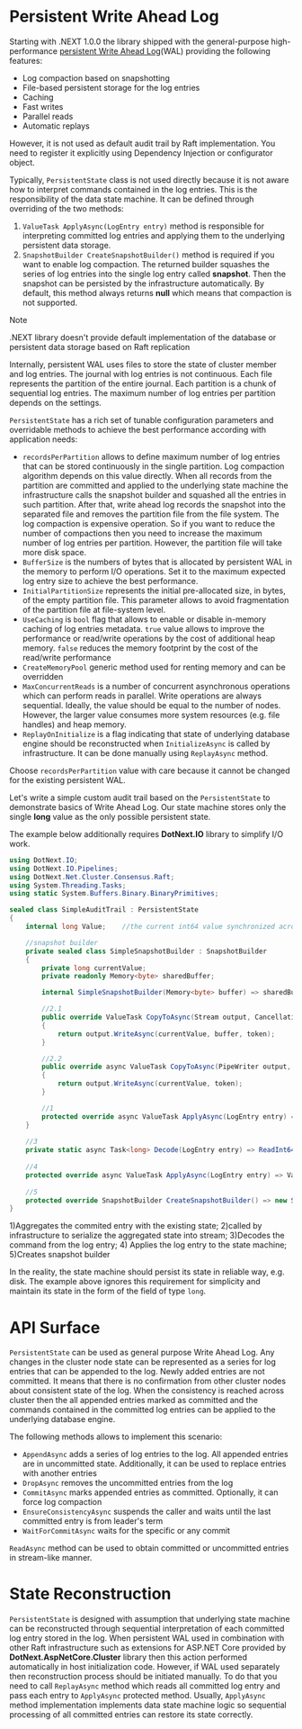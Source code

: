 Persistent Write Ahead Log
====
Starting with .NEXT 1.0.0 the library shipped with the general-purpose high-performance [persistent Write Ahead Log](../../api/DotNext.Net.Cluster.Consensus.Raft.PersistentState.yml)(WAL) providing the following features:
* Log compaction based on snapshotting
* File-based persistent storage for the log entries
* Caching
* Fast writes
* Parallel reads
* Automatic replays

However, it is not used as default audit trail by Raft implementation. You need to register it explicitly using Dependency Injection or configurator object.

Typically, `PersistentState` class is not used directly because it is not aware how to interpret commands contained in the log entries. This is the responsibility of the data state machine. It can be defined through overriding of the two methods:
1. `ValueTask ApplyAsync(LogEntry entry)` method is responsible for interpreting committed log entries and applying them to the underlying persistent data storage.
1. `SnapshotBuilder CreateSnapshotBuilder()` method is required if you want to enable log compaction. The returned builder squashes the series of log entries into the single log entry called **snapshot**. Then the snapshot can be persisted by the infrastructure automatically. By default, this method always returns **null** which means that compaction is not supported.

> [!NOTE]
> .NEXT library doesn't provide default implementation of the database or persistent data storage based on Raft replication

Internally, persistent WAL uses files to store the state of cluster member and log entries. The journal with log entries is not continuous. Each file represents the partition of the entire journal. Each partition is a chunk of sequential log entries. The maximum number of log entries per partition depends on the settings.

`PersistentState` has a rich set of tunable configuration parameters and overridable methods to achieve the best performance according with application needs:
* `recordsPerPartition` allows to define maximum number of log entries that can be stored continuously in the single partition. Log compaction algorithm depends on this value directly. When all records from the partition are committed and applied to the underlying state machine the infrastructure calls the snapshot builder and squashed all the entries in such partition. After that, write ahead log records the snapshot into the separated file and removes the partition file from the file system. The log compaction is expensive operation. So if you want to reduce the number of compactions then you need to increase the maximum number of log entries per partition. However, the partition file will take more disk space.
* `BufferSize` is the numbers of bytes that is allocated by persistent WAL in the memory to perform I/O operations. Set it to the maximum expected log entry size to achieve the best performance.
* `InitialPartitionSize` represents the initial pre-allocated size, in bytes, of the empty partition file. This parameter allows to avoid fragmentation of the partition file at file-system level.
* `UseCaching` is `bool` flag that allows to enable or disable in-memory caching of log entries metadata. `true` value allows to improve the performance or read/write operations by the cost of additional heap memory. `false` reduces the memory footprint by the cost of the read/write performance
* `CreateMemoryPool` generic method used for renting memory and can be overridden
* `MaxConcurrentReads` is a number of concurrent asynchronous operations which can perform reads in parallel. Write operations are always sequential. Ideally, the value should be equal to the number of nodes. However, the larger value consumes more system resources (e.g. file handles) and heap memory.
* `ReplayOnInitialize` is a flag indicating that state of underlying database engine should be reconstructed when `InitializeAsync` is called by infrastructure. It can be done manually using `ReplayAsync` method.

Choose `recordsPerPartition` value with care because it cannot be changed for the existing persistent WAL.

Let's write a simple custom audit trail based on the `PersistentState` to demonstrate basics of Write Ahead Log. Our state machine stores only the single **long** value as the only possible persistent state.

The example below additionally requires **DotNext.IO** library to simplify I/O work. 
```csharp
using DotNext.IO;
using DotNext.IO.Pipelines;
using DotNext.Net.Cluster.Consensus.Raft;
using System.Threading.Tasks;
using static System.Buffers.Binary.BinaryPrimitives;

sealed class SimpleAuditTrail : PersistentState
{
	internal long Value;	//the current int64 value synchronized across all cluster nodes

	//snapshot builder
	private sealed class SimpleSnapshotBuilder : SnapshotBuilder
	{
		private long currentValue;
		private readonly Memory<byte> sharedBuffer;

		internal SimpleSnapshotBuilder(Memory<byte> buffer) => sharedBuffer = buffer;

		//2.1
		public override ValueTask CopyToAsync(Stream output, CancellationToken token)
		{
			return output.WriteAsync(currentValue, buffer, token);
		}

		//2.2
		public override async ValueTask CopyToAsync(PipeWriter output, CancellationToken token)
		{
			return output.WriteAsync(currentValue, token);
		}

		//1
		protected override async ValueTask ApplyAsync(LogEntry entry) => currentValue = await Decode(entry);
	}
	
	//3
	private static async Task<long> Decode(LogEntry entry) => ReadInt64LittleEndian((await entry.ReadAsync(sizeof(long))).Span);
	
	//4
    protected override async ValueTask ApplyAsync(LogEntry entry) => Value = await Decode(entry);
	
	//5
    protected override SnapshotBuilder CreateSnapshotBuilder() => new SimpleSnapshotBuilder(Buffer);
}
```
1)Aggregates the commited entry with the existing state; 2)called by infrastructure to serialize the aggregated state into stream; 3)Decodes the command from the log entry; 4) Applies the log entry to the state machine; 5)Creates snapshot builder

In the reality, the state machine should persist its state in reliable way, e.g. disk. The example above ignores this requirement for simplicity and maintain its state in the form of the field of type `long`.

# API Surface
`PersistentState` can be used as general purpose Write Ahead Log. Any changes in the cluster node state can be represented as a series for log entries that can be appended to the log. Newly added entries are not committed. It means that there is no confirmation from other cluster nodes about consistent state of the log. When the consistency is reached across cluster then the all appended entries marked as committed and the commands contained in the committed log entries can be applied to the underlying database engine.

The following methods allows to implement this scenario:
* `AppendAsync` adds a series of log entries to the log. All appended entries are in uncommitted state. Additionally, it can be used to replace entries with another entries
* `DropAsync` removes the uncommitted entries from the log
* `CommitAsync` marks appended entries as committed. Optionally, it can force log compaction
* `EnsureConsistencyAsync` suspends the caller and waits until the last committed entry is from leader's term
* `WaitForCommitAsync` waits for the specific or any commit

`ReadAsync` method can be used to obtain committed or uncommitted entries in stream-like manner.

# State Reconstruction
`PersistentState` is designed with assumption that underlying state machine can be reconstructed through sequential interpretation of each committed log entry stored in the log. When persistent WAL used in combination with other Raft infrastructure such as extensions for ASP.NET Core provided by **DotNext.AspNetCore.Cluster** library then this action performed automatically in host initialization code. However, if WAL used separately then reconstruction process should be initiated manually. To do that you need to call `ReplayAsync` method which reads all committed log entry and pass each entry to `ApplyAsync` protected method. Usually, `ApplyAsync` method implementation implements data state machine logic so sequential processing of all committed entries can restore its state correctly.